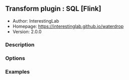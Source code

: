 ## Transform plugin : SQL [Flink]

* Author: InterestingLab
* Homepage: https://interestinglab.github.io/waterdrop
* Version: 2.0.0

### Description


### Options


### Examples


